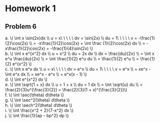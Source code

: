 # Homework 1

## Problem 6

<p>
a. \( \int x \sin(2x)dx \\
  u = x\ \ \ \ \ dv = \sin(2x) \\
  du = 1\ \ \ \ \ v = -\frac{1}{2}\cos(2x) \\
  = -x\frac{1}{2}\cos(2x) + \int \frac
  {1}{2}\cos(2x) dx \\
  = -x\frac{1}{2}\cos(2x) + -\frac{1}{4}\sin(2x)
  \)  
  <br>
b. \( \int x e^{x^2} dx  \\
  u = x^2 \\
  du = 2x dx \\
  dx = \frac{du}{2x} \\
  = \int x e^u \frac{du}{2x} \\
  = \int \frac{1}{2} e^u du \\
  = \frac{1}{2} e^u \\
  = \frac{1}{2} e^{x^2}
\)
<br>
c. \( \int x e^x dx \\
u = x\ \ \ \ \ dv = e^x \\
du = 1\ \ \ \ \ v = e^x \\
= xe^x - \int e^x dx \\
= xe^x - e^x \\
= e^x(x - 1)
\)
<br>
d. \( \int e^{x^2} dx \)
<br>
e. \( \int \sqrt{1 + x} dx \\
  u = 1 + x \\
  du = 1 dx \\
  = \int \sqrt{u} du \\
  = \frac{2}{3}u^{\frac{3}{2}}
  = \frac{2}{3}(1 + x)^{\frac{3}{2}}\)
<br>
f. \( \int \sec(\theta) d\theta \)
<br>
g. \( \int \sec^2(\theta) d\theta \)
<br>
h. \( \int \sech^2(\theta) d\theta \)
<br>
i. \( \int \frac{x^2 + 2}{7-x^2} dx \)
<br>
j. \( \int \frac{1}{ap - bp^2} dp \)
</p>
  
